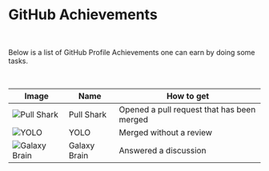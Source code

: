 # GitHub Achievements

<br>

Below is a list of GitHub Profile Achievements one can earn by doing some tasks.

<br>

| Image | Name | How to get |
| - | - | - |
| ![Pull Shark](https://github.githubassets.com/images/modules/profile/achievements/pull-shark-default.png)     | Pull Shark   | Opened a pull request that has been merged
| ![YOLO](https://github.githubassets.com/images/modules/profile/achievements/yolo-default.png)                 | YOLO         | Merged without a review
| ![Galaxy Brain](https://github.githubassets.com/images/modules/profile/achievements/galaxy-brain-default.png) | Galaxy Brain | Answered a discussion
